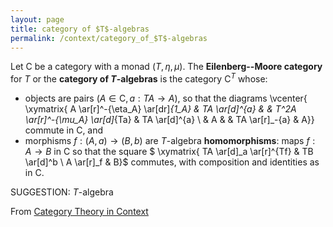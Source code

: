 ```yaml
---
layout: page
title: category of $T$-algebras
permalink: /context/category_of_$T$-algebras
---
```

 Let $\mathsf{C}$ be a category with a monad $(T,\eta,\mu)$. The **Eilenberg--Moore category** for $T$ or the **category of $T$-algebras** is the category $\mathsf{C}^T$ whose: 
-  objects are pairs $(A \in \mathsf{C}, a : TA \to A)$, so that the diagrams
 \vcenter{ \xymatrix{ A \ar[r]^-{\eta_A} \ar[dr]_{1_A} & TA \ar[d]^{a} & & T^2A \ar[r]^-{\mu_A} \ar[d]_{Ta} & TA \ar[d]^{a} \\ & A & & TA \ar[r]_-{a} & A}}
commute in $\mathsf{C}$, and
-  morphisms $f : (A,a) \to (B,b)$ are $T$-algebra **homomorphisms**: maps $f : A \to B$ in $\mathsf{C}$ so that the square
$ \xymatrix{ TA \ar[d]_a \ar[r]^{Tf} & TB \ar[d]^b \\ A \ar[r]_f & B}$ commutes,  with composition and identities as in $\mathsf{C}$.



SUGGESTION: $T$-algebra

From [Category Theory in Context](https://mathgloss.github.io/MathGloss/context.html)